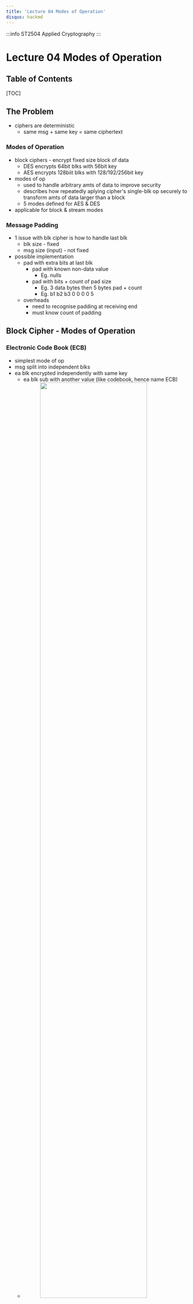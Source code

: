 ```yaml
---
title: 'Lecture 04 Modes of Operation'
disqus: hackmd
---
```


:::info
ST2504 Applied Cryptography
:::

Lecture 04 Modes of Operation
===

<style>
img{
/*     border: 2px solid red; */
    margin-left: auto;
    margin-right: auto;
    width: 80%;
    display: block;
}
</style>


## Table of Contents

[TOC]


The Problem
---
- ciphers are deterministic
    - same msg + same key = same ciphertext

### Modes of Operation
- block ciphers - encrypt fixed size block of data
    - DES encrypts 64bit blks with 56bit key
    - AES encrypts 128biit blks with 128/192/256bit key
- modes of op
    - used to handle arbitrary amts of data to improve security
    - describes how repeatedly aplying cipher's single-blk op securely to transform amts of data larger than a block
    - 5 modes defined for AES & DES
- applicable for block & stream modes

### Message Padding
- 1 issue with blk cipher is how to handle last blk
    - blk size - fixed
    - msg size (input) - not fixed
- possible implementation
    - pad with extra bits at last blk
        - pad with known non-data value
            - Eg. nulls
        - pad with bits + count of pad size
            - Eg. 3 data bytes then 5 bytes pad + count
            - Eg. b1 b2 b3 0 0 0 0 5
    - overheads
        - need to recognise padding at receiving end
        - must know count of padding


Block Cipher - Modes of Operation
---
### Electronic Code Book (ECB)
- simplest mode of op
- msg split into independent blks
- ea blk encrypted independently with same key
    - ea blk sub with another value (like codebook, hence name ECB)
    - ![](https://i.imgur.com/3tPO3H0.png)
- used in secure transmission of single blk f info needed to be sent
    - Eg. session key encrypted using master key

![](https://i.imgur.com/9xfYJk4.png)

#### Limitations
- deterministic - not appropriate of any quantity of data
    - data block 1...n use same key, encrypted twice will get same ciphertext with same plain text
    - when msgs known to have subtle changes only - can be used for analysis
- msg repetitions show in ciphertext
    - obvioous in certain types of data (Eg. graphics)
    - weakness due to encrypted msg blks being independent
- limitations - for sending few blks of data

### Cipher Block Chaining (CBC)
- msg split into blks
- cipher blks linked tgt
    - ea cipher blks chained with current plaintext blk (hence called cipher blk chaining)
    - initialisation vector (IV) used to start process
        - IV - most modes need __unique binary sequence__ AKA IV for ea encryption operation
            - IV usually random or non-repeating
        - IV ensures diff ciphertext blks will be generated even if same plaintext blks appear multiple times in msg
    - ![](https://i.imgur.com/ybkWQib.png)
- used in bulk data encryption, auth

![](https://i.imgur.com/zLpzE3X.png)

#### Features
- ciphertext blk depends on all blks before it (not just key)
    - any change to blk affects all following ciphertext blks
    - chaining provides avalanche effect
- common IV between sender & receiver
    - IV dont need to be secret as its purpose is to ensure same plaintext encrypt to diff ciphertexts
    - IV need to be random so unlikely for IV to coincide with 1st plaintext blk by accident
    - IV need to be random to avoid atkers to base on known IV value to check/verify their guesses (brute force)
    - IV can be sent encrypted as 1st blk (effectively ECB mode) before rest of msg



Stream Ciphers
---
- process msg bit by bit as stream
    - use pseeudo random keystream
        - deterministic yet will pass randomness tests
    - combined (XOR) with plaintext bit by bit
- randomness of stream key completely destroys statistically properties in msg
    - ![](https://i.imgur.com/GjjxfIe.png)
- nvr reuse stream key else can recover msgs
- common stream ciphers
    - RC4
    - Salsa20

### Structure
![](https://i.imgur.com/6FW43z1.png)

### Properties
- design considerations
    - no repetitions over long period
    - statistically random
    - depends on large enough key (avoid brute force)
- as secure as blk cipher (with same key) if properly designed
- simpler (use less code)
- faster



### Cipher Feedback (CFB) Mode
- msg stream in bits added to output of blk cipher
    - ea ciphertext blk get feedback in encryption process to encrypt next plaintext blk
- allows num of bit (1, 8, 64 or 128 etc) to be feedbacked
    - denoted CFB-1, CFB-8, CFB-64, CFB-128 etc.
- most officient when all bits in blk (64 or 128) used
    - ![](https://i.imgur.com/Q6QThpj.png)
- used in stream data encryption, auth

![](https://i.imgur.com/vBwtbaW.png)

#### Advantages & Limitations
- most appropriate when data arrives in bits/bytes (stream mode)
- limitations
    - will stall during blk encryption after every n-bits if cant keep up with input data
        - blk cipher used in encryption mode at both ends
    - errors propagate for several blks
        - if network transmitting data is noisy

### Output Feedback (OFB)
- use unique IV to generate sequence of output blks that are XOR with plaintext
- output of cipher added to msg stream
- output then feedback to next cycle independent of msg
- can be computed in advance
    - ![](https://i.imgur.com/1Dtst2L.png)
- used in stream encryption on noisy channels

![](https://i.imgur.com/4cbuo1G.png)

#### Advantages & Limitations
- bit errors dont propagate
    - single bit error in cipher text C1 only affect 1 bit in plaintext P1
    - easy for recovery
- nvr reuse same key + IV
    - if reuse, portion of output stream can be recovered
- based on research, more optimum to use __full block feedback__ (ie OFB-64 or OFB-128)

### OFB vs CFB
![](https://i.imgur.com/fA2ojL4.png)
- OFB carried before plaintext added, CFB after plaintext added??

### Counter (CTR)
- similar to OFB but encrypt counter value instead of  feedback value
- "new" mode
- need diff key/diff counter value for every plaintext blk
    - nvr reused
    - ![](https://i.imgur.com/bouPij6.png)
- used in high speed network like ATM (asynchronous transfer mode) encryptions

![](https://i.imgur.com/bHvh4ix.png)

#### Advantages & Limitations
- efficiency
    - can do parallel encryptions
    - blk cipher ops can preprocess in advance
    - good for bursty high speed links
- provable security
- breakable if reuse key/counter values
    - similar to OFB


Summary
---
![](https://i.imgur.com/CCsBxsd.png)
![](https://i.imgur.com/WUhuLhN.png)



###### tags: `ACG` `DISM` `School` `Notes`